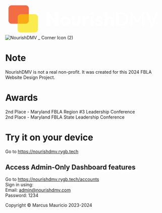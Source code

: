  <svg version="1.1" viewBox="0.0 0.0 960.0 192.0" fill="none" stroke="none" stroke-linecap="square" stroke-miterlimit="10" xmlns:xlink="http://www.w3.org/1999/xlink" xmlns="http://www.w3.org/2000/svg"><clipPath id="g2b07fda3806_0_0.0"><path d="m0 0l960.0 0l0 192.0l-960.0 0l0 -192.0z" clip-rule="nonzero"/></clipPath><g clip-path="url(#g2b07fda3806_0_0.0)"><path fill="#000000" fill-opacity="0.0" d="m0 0l960.0 0l0 192.0l-960.0 0z" fill-rule="evenodd"/><path fill="#f1c232" fill-opacity="0.5506" d="m74.37865 85.91783l0 0c0 -10.190918 8.261375 -18.452286 18.452286 -18.452286l85.62074 0c4.8938446 0 9.587265 1.9440765 13.0477295 5.4045486c3.4604797 3.460472 5.4045563 8.153885 5.4045563 13.047737l0 73.80693c0 10.190903 -8.261368 18.452286 -18.452286 18.452286l-85.62074 0c-10.19091 0 -18.452286 -8.261383 -18.452286 -18.452286z" fill-rule="evenodd"/><path fill="#ef3600" fill-opacity="0.7255" d="m19.317284 32.286934l0 0c0 -10.190916 8.26137 -18.452286 18.452286 -18.452286l85.62074 0c4.893852 0 9.587257 1.9440746 13.047737 5.4045496c3.4604645 3.460474 5.404541 8.153885 5.404541 13.047735l0 73.80692c0 10.190918 -8.261368 18.452286 -18.452278 18.452286l-85.62074 0c-10.190916 0 -18.452286 -8.261368 -18.452286 -18.452286z" fill-rule="evenodd"/><path fill="#ffff00" fill-opacity="0.4494" d="m74.37865 85.91783l0 0c0 -10.190918 8.261375 -18.452286 18.452286 -18.452286l85.62074 0c4.8938446 0 9.587265 1.9440765 13.0477295 5.4045486c3.4604797 3.460472 5.4045563 8.153885 5.4045563 13.047737l0 73.80693c0 10.190903 -8.261368 18.452286 -18.452286 18.452286l-85.62074 0c-10.19091 0 -18.452286 -8.261383 -18.452286 -18.452286z" fill-rule="evenodd"/><path fill="#000000" fill-opacity="0.0" d="m232.6824 11.895013l727.3071 0l0 168.22046l-727.3071 0z" fill-rule="evenodd"/><path fill="#ffffff" d="m249.66678 138.24525l0 -82.828125l12.90625 0l5.515625 16.53125l0 66.296875l-18.421875 0zm57.125 0l-48.796875 -62.53125l4.578125 -20.296875l48.796875 62.53125l-4.578125 20.296875zm0 0l-4.921875 -16.546875l0 -66.28125l18.421875 0l0 82.828125l-13.5 0zm55.275696 1.296875q-8.8125 0 -15.90625 -3.9375q-7.09375 -3.9375 -11.203125 -10.734375q-4.109375 -6.8125 -4.109375 -15.25q0 -8.453125 4.109375 -15.140625q4.109375 -6.6875 11.140625 -10.609375q7.046875 -3.9375 15.96875 -3.9375q8.90625 0 15.9375 3.875q7.046875 3.875 11.15625 10.625q4.109375 6.734375 4.109375 15.1875q0 8.4375 -4.109375 15.25q-4.109375 6.796875 -11.15625 10.734375q-7.03125 3.9375 -15.9375 3.9375zm0 -16.3125q3.859375 0 6.796875 -1.703125q2.9375 -1.703125 4.515625 -4.8125q1.59375 -3.109375 1.59375 -7.09375q0 -4.0 -1.65625 -6.984375q-1.640625 -2.984375 -4.515625 -4.6875q-2.875 -1.703125 -6.734375 -1.703125q-3.765625 0 -6.703125 1.703125q-2.921875 1.703125 -4.5625 4.75q-1.640625 3.046875 -1.640625 7.03125q0 3.875 1.640625 6.984375q1.640625 3.109375 4.5625 4.8125q2.9375 1.703125 6.703125 1.703125zm65.456024 16.3125q-7.859375 0 -13.90625 -3.21875q-6.03125 -3.234375 -9.4375 -8.921875q-3.40625 -5.703125 -3.40625 -13.09375l0 -33.078125l17.953125 0l0 32.84375q0 2.9375 1.0 5.046875q1.0 2.109375 2.984375 3.28125q2.0 1.171875 4.8125 1.171875q4.0 0 6.34375 -2.515625q2.34375 -2.53125 2.34375 -6.984375l0 -32.84375l17.953125 0l0 32.96875q0 7.5 -3.40625 13.203125q-3.40625 5.6875 -9.390625 8.921875q-5.96875 3.21875 -13.84375 3.21875zm37.89612 -1.296875l0 -57.015625l17.953125 0l0 57.015625l-17.953125 0zm17.953125 -31.328125l-7.5 -5.859375q2.21875 -9.984375 7.5 -15.484375q5.28125 -5.515625 14.671875 -5.515625q4.109375 0 7.21875 1.234375q3.109375 1.21875 5.453125 3.796875l-10.671875 13.5q-1.171875 -1.296875 -2.9375 -2.0q-1.765625 -0.703125 -3.984375 -0.703125q-4.46875 0 -7.109375 2.765625q-2.640625 2.75 -2.640625 8.265625zm32.028625 31.328125l0 -57.015625l17.953125 0l0 57.015625l-17.953125 0zm9.046875 -64.875q-4.234375 0 -7.0 -2.875q-2.75 -2.875 -2.75 -6.984375q0 -4.234375 2.75 -7.046875q2.765625 -2.8125 7.0 -2.8125q4.21875 0 6.90625 2.8125q2.703125 2.8125 2.703125 7.046875q0 4.109375 -2.703125 6.984375q-2.6875 2.875 -6.90625 2.875zm42.356995 66.28125q-5.046875 0 -9.921875 -1.296875q-4.875 -1.28125 -9.046875 -3.6875q-4.15625 -2.40625 -7.078125 -5.578125l10.203125 -10.3125q2.8125 3.046875 6.6875 4.75q3.875 1.703125 8.453125 1.703125q3.15625 0 4.859375 -0.9375q1.703125 -0.953125 1.703125 -2.59375q0 -2.109375 -2.0625 -3.21875q-2.046875 -1.125 -5.21875 -2.0q-3.15625 -0.875 -6.6875 -1.921875q-3.515625 -1.0625 -6.6875 -2.9375q-3.15625 -1.890625 -5.15625 -5.234375q-2.0 -3.34375 -2.0 -8.5q0 -5.515625 2.8125 -9.5625q2.828125 -4.046875 7.984375 -6.390625q5.171875 -2.359375 12.09375 -2.359375q7.265625 0 13.421875 2.53125q6.171875 2.515625 10.03125 7.453125l-10.203125 10.328125q-2.703125 -3.171875 -6.046875 -4.453125q-3.34375 -1.296875 -6.5 -1.296875q-3.0625 0 -4.59375 0.875q-1.515625 0.875 -1.515625 2.515625q0 1.765625 2.0 2.828125q2.0 1.046875 5.15625 1.875q3.171875 0.8125 6.6875 1.984375q3.53125 1.171875 6.6875 3.171875q3.171875 2.0 5.15625 5.34375q2.0 3.34375 2.0 8.734375q0 8.328125 -6.28125 13.265625q-6.265625 4.921875 -16.9375 4.921875zm70.62695 -1.40625l0 -32.5q0 -4.453125 -2.765625 -7.203125q-2.75 -2.765625 -6.96875 -2.765625q-2.9375 0 -5.171875 1.234375q-2.21875 1.21875 -3.515625 3.515625q-1.296875 2.28125 -1.296875 5.21875l-6.921875 -3.40625q0 -6.6875 2.8125 -11.734375q2.828125 -5.046875 7.875 -7.796875q5.046875 -2.75 11.609375 -2.75q6.6875 0 11.734375 2.75q5.046875 2.75 7.796875 7.625q2.765625 4.875 2.765625 11.328125l0 36.484375l-17.953125 0zm-37.671875 0l0 -85.1875l17.953125 0l0 85.1875l-17.953125 0z" fill-rule="nonzero"/><path fill="#ffffff" d="m677.4345 138.24525l0 -10.09375l22.65625 0q9.03125 0 15.828125 -3.921875q6.8125 -3.9375 10.625 -10.859375q3.8125 -6.921875 3.8125 -15.953125q0 -8.921875 -3.875 -15.84375q-3.875 -6.921875 -10.6875 -10.78125q-6.796875 -3.875 -15.703125 -3.875l-22.53125 0l0 -10.09375l22.765625 0q8.90625 0 16.46875 3.046875q7.578125 3.046875 13.140625 8.5625q5.578125 5.515625 8.6875 12.90625q3.109375 7.390625 3.109375 16.1875q0 8.6875 -3.109375 16.140625q-3.109375 7.453125 -8.625 12.96875q-5.515625 5.515625 -13.078125 8.5625q-7.5625 3.046875 -16.359375 3.046875l-23.125 0zm-7.265625 0l0 -81.421875l11.03125 0l0 81.421875l-11.03125 0zm86.822876 0l0 -81.421875l7.734375 0l34.5 56.671875l-5.28125 0l34.5 -56.671875l7.734375 0l0 81.421875l-11.03125 0l0 -62.0625l2.59375 0.703125l-27.21875 44.703125l-7.75 0l-27.21875 -44.703125l2.46875 -0.703125l0 62.0625l-11.03125 0zm125.06329 0l-32.609375 -81.421875l11.96875 0l26.859375 68.875l-4.34375 0l27.109375 -68.875l11.84375 0l-32.84375 81.421875l-7.984375 0z" fill-rule="nonzero"/></g></svg>
![NourishDMV _ Corner Icon (2)](https://github.com/Redblock6YT/NourishDMV/assets/37982990/0ed22841-515f-486d-ba15-df5e3715acc3)

# Note
NourishDMV is not a real non-profit. It was created for this 2024 FBLA Website Design Project.

# Awards
2nd Place - Maryland FBLA Region #3 Leadership Conference<br />
2nd Place - Maryland FBLA State Leadership Conference

# Try it on your device
Go to https://nourishdmv.rygb.tech<br />
## Access Admin-Only Dashboard features
Go to https://nourishdmv.rygb.tech/accounts<br />
Sign in using:<br />
Email: admin@nourishdmv.com<br />
Password: 1234

Copyright © Marcus Mauricio 2023-2024
